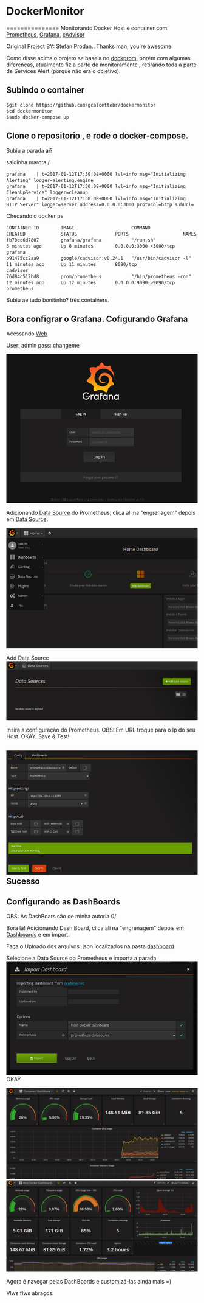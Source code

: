 # DockerMonitor
===============
Monitorando Docker Host e container com [Prometheus](https://prometheus.io/), [Grafana](http://grafana.org/), [cAdvisor](https://github.com/google/cadvisor) 

Original Project BY: [Stefan Prodan](https://github.com/stefanprodan).. Thanks man, you're awesome.

Como disse acima o projeto se baseia no [dockprom](https://github.com/stefanprodan/dockprom), porém com algumas diferenças, atualmente fiz a parte de monitoramente , retirando toda a parte de Services Alert (porque não era o objetivo).

Subindo o container
-------------------
```Shell
$git clone https://github.com/gcalcettebr/dockermonitor
$cd dockermonitor
$sudo docker-compose up
```
Clone o repositorio , e rode o docker-compose.
----------------------------------------------

Subiu a parada ai?

saidinha marota \/
```Shell
grafana    | t=2017-01-12T17:30:08+0000 lvl=info msg="Initializing Alerting" logger=alerting.engine
grafana    | t=2017-01-12T17:30:08+0000 lvl=info msg="Initializing CleanUpService" logger=cleanup
grafana    | t=2017-01-12T17:30:08+0000 lvl=info msg="Initializing HTTP Server" logger=server address=0.0.0.0:3000 protocol=http subUrl=
```
Checando o docker ps 
```Shell
CONTAINER ID        IMAGE                     COMMAND                  CREATED             STATUS              PORTS                    NAMES
fb70ec6d7807        grafana/grafana           "/run.sh"                8 minutes ago       Up 8 minutes        0.0.0.0:3000->3000/tcp   grafana
b91475cc2aa9        google/cadvisor:v0.24.1   "/usr/bin/cadvisor -l"   11 minutes ago      Up 11 minutes       8080/tcp                 cadvisor
76d84c512bd8        prom/prometheus           "/bin/prometheus -con"   12 minutes ago      Up 12 minutes       0.0.0.0:9090->9090/tcp   prometheus
``` 
Subiu ae tudo bonitinho? três containers.

Bora configrar o Grafana.
Cofigurando Grafana
-------------------

Acessando [Web](http://127.0.0.1:3000/login)


User: admin  pass:  changeme

![alt tag](https://github.com/gcalcettebr/dockerizando/blob/master/jpg/iniciografana.png)

Adicionando [Data Source](http://127.0.0.1:3000/datasources) do Prometheus, clica ali na "engrenagem" depois em [Data Source](http://127.0.0.1:3000/datasources).

![alt tag](https://github.com/gcalcettebr/dockerizando/blob/master/jpg/adddashboar.png)

Add Data Source
![alt tag](https://github.com/gcalcettebr/dockerizando/blob/master/jpg/adddatadource.png)

Insira a configuração do Prometheus.
OBS: Em URL troque para o Ip do seu Host.
OKAY, 
Save & Test!

![alt tag](https://github.com/gcalcettebr/dockerizando/blob/master/jpg/configdatasource.png)
Sucesso
-------

Configurando as DashBoards
--------------------------
OBS: As DashBoars são de minha autoria 0/

Bora lá!
Adicionando Dash Board, clica ali na "engrenagem" depois em [Dashboards](http://127.0.0.1:3000/dashboard/new?editview=import) e em import.

Faça o Uploado dos arquivos .json localizados na pasta [dashboard](https://github.com/gcalcettebr/dockermonitor/tree/master/dashboard)

Selecione a Data Source do Prometheus e importa a parada.
![alt tag](https://github.com/gcalcettebr/dockerizando/blob/master/jpg/dashboard2.png)
OKAY

![alt tag](https://github.com/gcalcettebr/dockerizando/blob/master/jpg/dashboardcontainers.png)
![alt tag](https://github.com/gcalcettebr/dockerizando/blob/master/jpg/hostdashboard.png)


Agora é navegar pelas DashBoards e customizá-las ainda mais =)

Vlws flws abraços.
